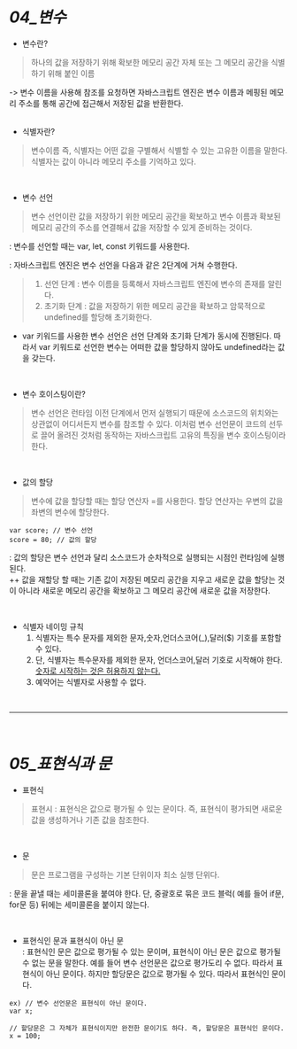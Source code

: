 # *04_변수*  

*  변수란?  

> 하나의 값을 저장하기 위해 확보한 메모리 공간 자체 또는 그 메모리 공간을 식별하기 위해 붙인 이름  

-> 변수 이름을 사용해 참조를 요청하면 자바스크립트 엔진은 변수 이름과 메핑된 메모리 주소를 통해 공간에 접근해서 저장된 값을 반환한다.  
<br>
* 식별자란?  

> 변수이름 즉, 식별자는 어떤 값을 구별해서 식별할 수 있는 고유한 이름을 말한다.
식별자는 값이 아니라 메모리 주소를 기억하고 있다.  

<br>

* 변수 선언  

> 변수 선언이란 값을 저장하기 위한 메모리 공간을 확보하고 변수 이름과 확보된 메모리 공간의 주소를 연결해서 값을 저장할 수 있게 준비하는 것이다.  

: 변수를 선언할 때는 var, let, const 키워드를 사용한다. 

: 자바스크립트 엔진은 변수 선언을 다음과 같은 2단계에 거쳐 수행한다.  
> 1) 선언 단계 : 변수 이름을 등록해서 자바스크립트 엔진에 변수의 존재를 알린다.
> 2) 초기화 단계 : 값을 저장하기 위한 메모리 공간을 확보하고 암묵적으로 undefined를 할당해 초기화한다.  

- var 키워드를 사용한 변수 선언은 선언 단계와 초기화 단계가 동시에 진행된다. 따라서 var 키워드로 선언한 변수는 어떠한 값을 할당하지 않아도 undefined라는 값을 갖는다.  
  
  <br>
* 변수 호이스팅이란?  
 >변수 선언은 런타임 이전 단계에서 먼저 실행되기 때문에 소스코드의 위치와는 상관없이 어디서든지 변수를 참조할 수 있다. 이처럼 변수 선언문이 코드의 선두로 끌어 올려진 것처럼 동작하는 자바스크립트 고유의 특징을 변수 호이스팅이라 한다. 

 <br>

 * 값의 할당  
 > 변수에 값을 할당할 때는 할당 연산자 =를 사용한다. 할당 연산자는 우변의 값을 좌변의 변수에 할당한다.
 ``` 
 var score; // 변수 선언
 score = 80; // 값의 할당
 ```
 : 값의 할당은 변수 선언과 달리 소스코드가 순차적으로 실행되는 시점인 런타임에 실행된다.  
 ++ 값을 재할당 할 때는 기존 값이 저장된 메모리 공간을 지우고 새로운 값을 할당는 것이 아니라 새로운 메모리 공간을 확보하고 그 메모리 공간에 새로운 값을 저장한다.  

<br>

 * 식별자 네이밍 규칙  
   1) 식별자는 특수 문자를 제외한 문자,숫자,언더스코어(_),달러($) 기호를 포함할 수 있다.
   2) 단, 식별자는 특수문자를 제외한 문자, 언더스코어,달러 기호로 시작해야 한다. <u> 숫자로 시작하는 것은 허용하지 않는다.</u>  
   3) 예약어는 식별자로 사용할 수 없다.  
     
<br>

  ---  

<br>

  # *05_표현식과 문*  



* 표현식  
>표현시 : 표현식은 값으로 평가될 수 있는 문이다. 즉, 표현식이 평가되면 새로운 값을 생성하거나 기존 값을 참조한다.  

<br>

* 문 
> 문은 프로그램을 구성하는 기본 단위이자 최소 실행 단위다. 

: 문을 끝낼 때는 세미콜론을 붙여야 한다. 단, 중괄호로 묶은 코드 블럭( 예를 들어 if문, for문 등) 뒤에는 세미콜론을 붙이지 않는다.  

<br>

* 표현식인 문과 표현식이 아닌 문  
: 표현식인 문은 값으로 평가될 수 있는 문이며, 표현식이 아닌 문은 값으로 평가될 수 없는 문을 말한다. 예를 들어 변수 선언문은 값으로 평가도리 수 없다. 따라서 표현식이 아닌 문이다. 하지만 할당문은 값으로 평가될 수 있다. 따라서 표현식인 문이다.
```  
ex) // 변수 선언문은 표현식이 아닌 문이다.
var x;  

// 할당문은 그 자체가 표현식이지만 완전한 문이기도 하다. 즉, 할당문은 표현식인 문이다.
x = 100;
```
